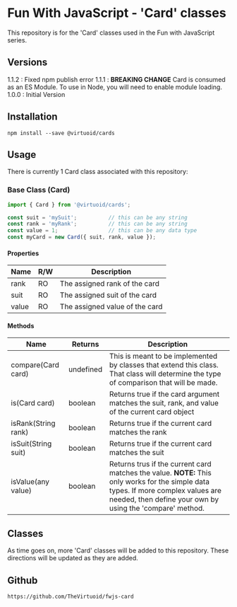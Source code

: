# Fun With JavaScript - 'Card' classes

This repository is for the 'Card' classes used in the Fun with JavaScript series.

## Versions

1.1.2 : Fixed npm publish error
1.1.1 : **BREAKING CHANGE** Card is consumed as an ES Module. To use in Node, you will need to enable module loading.
1.0.0 : Initial Version

## Installation

```
npm install --save @virtuoid/cards
```

## Usage

There is currently 1 Card class associated with this repository:

### Base Class (Card)

```javascript
import { Card } from '@virtuoid/cards';

const suit = 'mySuit';          // this can be any string
const rank = 'myRank';          // this can be any string
const value = 1;                // this can be any data type
const myCard = new Card({ suit, rank, value });
```
#### Properties
| Name | R/W | Description                   |
|-------| --- |-------------------------------|
| rank  | RO | The assigned rank of the card |
| suit  | RO | The assigned suit of the card |
| value | RO | The assigned value of the card |

#### Methods
| Name | Returns | Description|
| --- | --- | --- |
| compare(Card card) | undefined | This is meant to be implemented by classes that extend this class. That class will determine the type of comparison that will be made. |
| is(Card card) | boolean | Returns true if the card argument matches the suit, rank, and value of the current card object |
| isRank(String rank) | boolean | Returns true if the current card matches the rank |
| isSuit(String suit) | boolean | Returns true if the current card matches the suit |
| isValue(any value) | boolean | Returns trus if the current card matches the value. **NOTE:** This only works for the simple data types. If more complex values are needed, then define your own by using the 'compare' method. |

## Classes

As time goes on, more 'Card' classes will be added to this repository. These directions will be updated as they are added.

## Github

```
https://github.com/TheVirtuoid/fwjs-card
```

